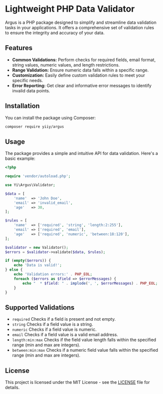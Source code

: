# Lightweight PHP Data Validator

Argus is a PHP package designed to simplify and streamline data validation tasks in your applications. It offers a comprehensive set of validation rules to ensure the integrity and accuracy of your data.

## Features

- **Common Validations:** Perform checks for required fields, email format, string values, numeric values, and length restrictions.
- **Range Validation:** Ensure numeric data falls within a specific range.
- **Customization:** Easily define custom validation rules to meet your specific needs.
- **Error Reporting:** Get clear and informative error messages to identify invalid data points.

## Installation

You can install the package using Composer:

```bash
composer require yiiy/argus
```

## Usage

The package provides a simple and intuitive API for data validation. Here's a basic example:

```php
<?php

require 'vendor/autoload.php';

use Yi\Argus\Validator;

$data = [
    'name'  => 'John Doe',
    'email' => 'invalid_email',
    'age'   => 30,
];

$rules = [
    'name'  => ['required', 'string', 'length:2:255'],
    'email' => ['required', 'email'],
    'age'   => ['required', 'numeric', 'between:18:120'],
];

$validator = new Validator();
$errors = $validator->validate($data, $rules);

if (empty($errors)) {
    echo 'Data is valid!';
} else {
    echo 'Validation errors:' . PHP_EOL;
    foreach ($errors as $field => $errorMessages) {
        echo "  * $field: " . implode(', ', $errorMessages) . PHP_EOL;
    }
}
```

## Supported Validations

- `required` Checks if a field is present and not empty.
- `string` Checks if a field value is a string.
- `numeric` Checks if a field value is numeric.
- `email` Checks if a field value is a valid email address.
- `length:min:max` Checks if the field value length falls within the specified range (min and max are integers).
- `between:min:max` Checks if a numeric field value falls within the specified range (min and max are integers).

## License

This project is licensed under the MIT License - see the [LICENSE](LICENCE) file for details.
